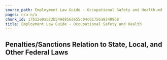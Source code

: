 ```yaml
---
source_path: Employment Law Guide - Occupational Safety and Health.md
pages: n/a-n/a
chunk_id: 17b12e0ab22b549d856de55c04c61756a9240968
title: Employment Law Guide - Occupational Safety and Health
---
```

## Penalties/Sanctions Relation to State, Local, and Other Federal Laws
